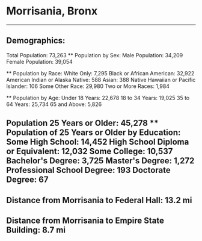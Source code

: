 # Morrisania, Bronx
---
## Demographics:
Total Population: 73,263
** Population by Sex:
Male Population: 34,209
Female Population: 39,054

** Population by Race:
White Only: 7,295
Black or African American: 32,922
American Indian or Alaska Native: 588
Asian: 388
Native Hawaiian or Pacific Islander: 106
Some Other Race: 29,980
Two or More Races: 1,984

** Population by Age:
Under 18 Years: 22,678
18 to 34 Years: 19,025
35 to 64 Years: 25,734
65 and Above: 5,826

Population 25 Years or Older: 45,278
** Population of 25 Years or Older by Education:
Some High School: 14,452
High School Diploma or Equivalent: 12,032
Some College: 10,537
Bachelor's Degree: 3,725
Master's Degree: 1,272
Professional School Degree: 193
Doctorate Degree: 67
---
## Distance from Morrisania to Federal Hall: 13.2 mi
## Distance from Morrisania to Empire State Building: 8.7 mi


<script src="https://embed.github.com/view/geojson/YukiYoshimatsu/morrisania_neighborhood/blob/master/map.geojson.html"></script>
